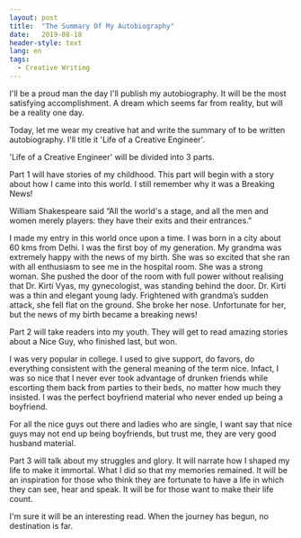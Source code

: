 ```yaml
---
layout: post
title:  "The Summary Of My Autobiography"
date:   2019-08-18
header-style: text
lang: en
tags:
  - Creative Writing
---
```

I'll be a proud man the day I'll publish my autobiography. It will be the most satisfying accomplishment. A dream which seems far from reality, but will be a reality one day. 

Today, let me wear my creative hat and write the summary of to be written autobiography. I'll title it 'Life of a Creative Engineer'.

'Life of a Creative Engineer' will be divided into 3 parts. 

Part 1 will have stories of my childhood. This part will begin with a story about how I came into this world. I still remember why it was a Breaking News!

William Shakespeare said “All the world's a stage, and all the men and women merely players: they have their exits and their entrances.”                                       

I made my entry in this world once upon a time. I was born in a city about 60 kms from Delhi. I was the first boy of my generation. My grandma was extremely happy with the news of my birth. She was so excited that she ran with all enthusiasm to see me in the hospital room. She was a strong woman. She pushed the door of the room with full power without realising that Dr. Kirti Vyas, my gynecologist, was standing behind the door. Dr. Kirti was a thin and elegant young lady. Frightened with grandma’s sudden attack, she fell flat on the ground. She broke her nose. Unfortunate for her, but the news of my birth became a breaking news!

Part 2 will take readers into my youth. They will get to read amazing stories about a Nice Guy, who finished last, but won.

I was very popular in college. I used to give support, do favors, do everything consistent with the general meaning of the term nice. Infact, I was so nice that I never ever took advantage of drunken friends while escorting them back from parties to their beds, no matter how much they insisted. I was the perfect boyfriend material who never ended up being a boyfriend. 

For all the nice guys out there and ladies who are single, I want say that nice guys may not end up being boyfriends, but trust me, they are very good husband material.

Part 3 will talk about my struggles and glory. It will narrate how I shaped my life to make it immortal. What I did so that my memories remained. It will be an inspiration for those who think they are fortunate to have a life in which they can see, hear and speak. It will be for those want to make their life count.

I'm sure it will be an interesting read. When the journey has begun, no destination is far. 


